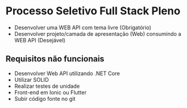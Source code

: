# Processo Seletivo Full Stack Pleno

- Desenvolver uma WEB API com tema livre (Obrigatório)
- Desenvolver projeto/camada de apresentação (Web) consumindo a WEB API (Desejável)

Requisitos não funcionais
--------------------------
- Desenvolver Web API utilizando .NET Core
- Utilizar SOLID
- Realizar testes de unidade
- Front-end em Ionic ou Flutter
- Subir código fonte no git
